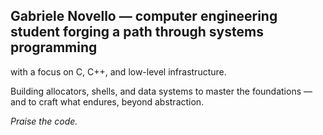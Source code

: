 ## **Gabriele Novello** — computer engineering student forging a path through systems programming  
with a focus on C, C++, and low-level infrastructure.

Building allocators, shells, and data systems to master the foundations —  
and to craft what endures, beyond abstraction.

_Praise the code._
<!--
**GabrieleNovello/GabrieleNovello** is a ✨ _special_ ✨ repository because its `README.md` (this file) appears on your GitHub profile.

Here are some ideas to get you started:

- 🔭 I’m currently working on ...
- 🌱 I’m currently learning ...
- 👯 I’m looking to collaborate on ...
- 🤔 I’m looking for help with ...
- 💬 Ask me about ...
- 📫 How to reach me: ...
- 😄 Pronouns: ...
- ⚡ Fun fact: ...
-->
